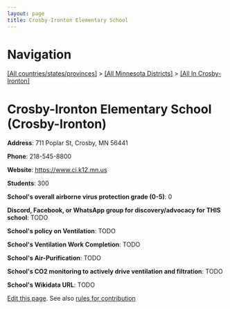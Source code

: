 ```yaml
---
layout: page
title: Crosby-Ironton Elementary School
---
```

# Navigation

[[All countries/states/provinces]](../../..) > [[All Minnesota Districts]](../..) > [[All In Crosby-Ironton]](..)

# Crosby-Ironton Elementary School (Crosby-Ironton)

**Address**: 711 Poplar St, Crosby, MN 56441

**Phone**: 218-545-8800

**Website**: <https://www.ci.k12.mn.us>

**Students**: 300

**School's overall airborne virus protection grade (0-5)**: 0

**Discord, Facebook, or WhatsApp group for discovery/advocacy for THIS school**: TODO

**School's policy on Ventilation**: TODO

**School's Ventilation Work Completion**: TODO

**School's Air-Purification**: TODO

**School's CO2 monitoring to actively drive ventilation and filtration**: TODO

**School's Wikidata URL**: TODO


[Edit this page](https://github.com/ventilate-schools/MN/edit/main/./Crosby-Ironton/Crosby-Ironton_Elementary_School.md). See also [rules for contribution](../../../contribution-rules/)
